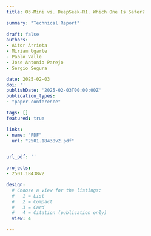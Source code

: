 ```yaml
---
title: O3-Mini vs. DeepSeek-R1. Which One Is Safer?

summary: "Technical Report"
  
draft: false
authors:
- Aitor Arrieta
- Miriam Ugarte
- Pablo Valle
- Jose Antonio Parejo
- Sergio Segura

date: 2025-02-03
doi: ''
publishDate: '2025-02-03T00:00:00Z'
publication_types: 
- "paper-conference"

tags: []
featured: true

links:
- name: "PDF"
  url: "2501.18438v2.pdf"


url_pdf: ''

projects: 
- 2501.18438v2

design:
  # Choose a view for the listings:
  #   1 = List
  #   2 = Compact
  #   3 = Card
  #   4 = Citation (publication only)
  view: 4

---
```


